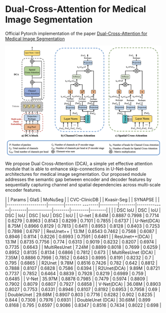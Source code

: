 # Dual-Cross-Attention for Medical Image Segmentation

Official Pytorch implementation of the paper [Dual-Cross-Attention for Medical Image Segmentation](https://www.google.com)


![dca](docs/dca.png)

We propose Dual Cross-Attention (DCA), a simple yet effective attention module that is able to enhance skip-connections in U-Net-based architectures for medical image segmentation. Our proposed module addresses the semantic gap between encoder and decoder features by sequentially capturing channel and spatial dependencies across multi-scale encoder features.



|                    | Params | GlaS            | MoNuSeg |        | CVC-ClinicDB |        | Kvasir-Seg |        | SYNAPSE |        |
|--------------------|--------|-------- --------|---------|--------|--------------|--------|------------|--------|---------|--------|
|                    |        | DSC      IoU    | DSC     | IoU    | DSC          | IoU    | DSC        | IoU    | DSC     | IoU    |
| U-net              | 8.64M  | 0.8887   0.7998 | 0.7714  | 0.6279 | 0.8963       | 0.8143 | 0.8299     | 0.7101 | 0.7855  | 0.6737 |
| U-Net(DCA)         | 8.75M  | 0.8966   0.8129 | 0.7813  | 0.6411 | 0.8953       | 0.8128 | 0.8403     | 0.7253 | 0.7898  | 0.6797 |
| ResUnet++          | 13.1M  | 0.8543   0.7462 | 0.7568  | 0.6087 | 0.8946       | 0.8114 | 0.8226     | 0.6993 | 0.7591  | 0.6461 |
| ResUnet++(DCA)     | 13.1M  | 0.8735   0.7756 | 0.774   | 0.6313 | 0.9019       | 0.8232 | 0.8207     | 0.6974 | 0.7735  | 0.6643 |
| MultiResUnet       | 7.24M  | 0.8899   0.8018 | 0.7699  | 0.6259 | 0.8952       | 0.8135 | 0.8134     | 0.6866 | 0.7812  | 0.673  |
| MultiResUnet (DCA) | 7.35M  | 0.8886   0.7998 | 0.7852  | 0.6463 | 0.8995       | 0.8191 | 0.8232     | 0.7    | 0.795   | 0.6865 |
| R2Unet             | 9.78M  | 0.8516   0.7426 | 0.782   | 0.642  | 0.8812       | 0.7888 | 0.8107     | 0.6828 | 0.7586  | 0.6394 |
| R2Unet(DCA)        | 9.89M  | 0.8721   0.7737 | 0.7852  | 0.6464 | 0.8839       | 0.7928 | 0.8219     | 0.6989 | 0.759   | 0.6485 |
| V-Net              | 35.97M | 0.8878   0.7985 | 0.7479  | 0.5974 | 0.8809       | 0.7902 | 0.8079     | 0.6807 | 0.7927  | 0.6858 |
| V-Net(DCA)         | 36.08M | 0.8903   0.8027 | 0.7753  | 0.6331 | 0.8946       | 0.8107 | 0.8192     | 0.6953 | 0.7958  | 0.69   |
| DoubleUnet         | 29.68M | 0.8907   0.803  | 0.7716  | 0.6282 | 0.902        | 0.8235 | 0.844      | 0.7308 | 0.7976  | 0.6931 |
| DoubleUnet (DCA)   | 30.68M | 0.899    0.8168 | 0.795   | 0.6597 | 0.9086       | 0.8347 | 0.8516     | 0.7434 | 0.8022  | 0.698  |


